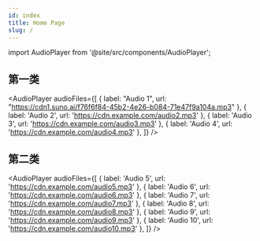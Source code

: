 ```yaml
---
id: index
title: Home Page
slug: /
---
```


import AudioPlayer from '@site/src/components/AudioPlayer';

## 第一类

<AudioPlayer
  audioFiles={[
    { label: "Audio 1", url: "https://cdn1.suno.ai/f76f6f84-45b2-4e26-b084-71e47f9a104a.mp3" },
    { label: 'Audio 2', url: 'https://cdn.example.com/audio2.mp3' },
    { label: 'Audio 3', url: 'https://cdn.example.com/audio3.mp3' },
    { label: 'Audio 4', url: 'https://cdn.example.com/audio4.mp3' },
  ]}
/>

## 第二类

<AudioPlayer
  audioFiles={[
    { label: 'Audio 5', url: 'https://cdn.example.com/audio5.mp3' },
    { label: 'Audio 6', url: 'https://cdn.example.com/audio6.mp3' },
    { label: 'Audio 7', url: 'https://cdn.example.com/audio7.mp3' },
    { label: 'Audio 8', url: 'https://cdn.example.com/audio8.mp3' },
    { label: 'Audio 9', url: 'https://cdn.example.com/audio9.mp3' },
    { label: 'Audio 10', url: 'https://cdn.example.com/audio10.mp3' },
  ]}
/>
